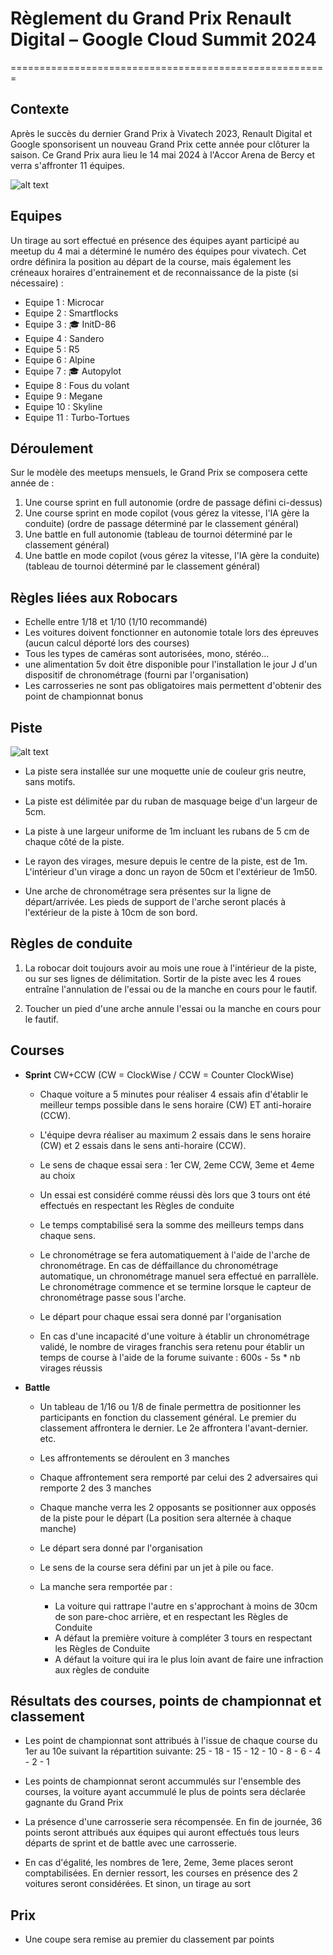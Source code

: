 # Règlement du Grand Prix Renault Digital – Google Cloud Summit 2024

=======================================================

## Contexte

Après le succès du dernier Grand Prix à Vivatech 2023, Renault Digital et Google sponsorisent un nouveau Grand Prix cette année pour clôturer la saison.
Ce Grand Prix aura lieu le 14 mai 2024 à l'Accor Arena de Bercy et verra s'affronter 11 équipes.

![alt text](https://roboracingleague.github.io/images/vivatech-2022-robocars-foule.jpg "Foule au Grand Prix Robocars Renault Digital - Vivatech 2022")

## Equipes

Un tirage au sort effectué en présence des équipes ayant participé au meetup du 4 mai a déterminé le numéro des équipes pour vivatech. Cet ordre définira la position au départ de la course, mais également les créneaux horaires d'entrainement et de reconnaissance de la piste (si nécessaire) :

* Equipe 1 : Microcar
* Equipe 2 : Smartflocks
* Equipe 3 : 🎓 InitD-86
* Equipe 4 : Sandero
* Equipe 5 : R5
* Equipe 6 : Alpine
* Equipe 7 : 🎓 Autopylot
* Equipe 8 : Fous du volant
* Equipe 9 : Megane
* Equipe 10 : Skyline
* Equipe 11 : Turbo-Tortues

## Déroulement

Sur le modèle des meetups mensuels, le Grand Prix se composera cette année de :

1. Une course sprint en full autonomie (ordre de passage défini ci-dessus)
1. Une course sprint en mode copilot (vous gérez la vitesse, l'IA gère la conduite) (ordre de passage déterminé par le classement général)
1. Une battle en full autonomie (tableau de tournoi déterminé par le classement général)
1. Une battle en mode copilot (vous gérez la vitesse, l'IA gère la conduite) (tableau de tournoi déterminé par le classement général)

## Règles liées aux Robocars

* Echelle entre 1/18 et 1/10 (1/10 recommandé)
* Les voitures doivent fonctionner en autonomie totale lors des épreuves (aucun calcul déporté lors des courses)
* Tous les types de caméras sont autorisées, mono, stéréo...
* une alimentation 5v doit être disponible pour l'installation le jour J d'un dispositif de chronométrage (fourni par l'organisation)
* Les carrosseries ne sont pas obligatoires mais permettent d'obtenir des point de championnat bonus

## Piste

![alt text](https://roboracingleague.github.io/images/robocars-track-s12.png)

* La piste sera installée sur une moquette unie de couleur gris neutre, sans motifs.

* La piste est délimitée par du ruban de masquage beige d'un largeur de 5cm.

* La piste à une largeur uniforme de 1m incluant les rubans de 5 cm de chaque côté de la piste.

* Le rayon des virages, mesure depuis le centre de la piste, est de 1m. L'intérieur d'un virage a donc un rayon de 50cm et l'extérieur de 1m50.

* Une arche de chronométrage sera présentes sur la ligne de départ/arrivée. Les pieds de support de l'arche seront placés à l'extérieur de la piste à 10cm de son bord.

## Règles de conduite

1. La robocar doit toujours avoir au mois une roue à l'intérieur de la piste, ou sur ses lignes de délimitation. Sortir de la piste avec les 4 roues entraîne l'annulation de l'essai ou de la manche en cours pour le fautif.

2. Toucher un pied d'une arche annule l'essai ou la manche en cours pour le fautif.

## Courses

* **Sprint** CW+CCW (CW = ClockWise / CCW = Counter ClockWise)

  * Chaque voiture a 5 minutes pour réaliser 4 essais afin d'établir le meilleur temps possible dans le sens horaire (CW) ET anti-horaire (CCW).

  * L'équipe devra réaliser au maximum 2 essais dans le sens horaire (CW) et 2 essais dans le sens anti-horaire (CCW).

  * Le sens de chaque essai sera : 1er CW, 2eme CCW, 3eme et 4eme au choix

  * Un essai est considéré comme réussi dès lors que 3 tours ont été effectués en respectant les Règles de conduite

  * Le temps comptabilisé sera la somme des meilleurs temps dans chaque sens.

  * Le chronométrage se fera automatiquement à l'aide de l'arche de chronométrage. En cas de déffaillance du chronométrage automatique, un chronométrage manuel sera effectué en parrallèle. Le chronométrage commence et se termine lorsque le capteur de chronométrage passe sous l'arche.

  * Le départ pour chaque essai sera donné par l'organisation

  * En cas d'une incapacité d'une voiture à établir un chronométrage validé, le nombre de virages franchis sera retenu pour établir un temps de course à l'aide de la forume suivante : 600s - 5s * nb virages réussis

* **Battle**

  * Un tableau de 1/16 ou 1/8 de finale permettra de positionner les participants en fonction du classement général.
  Le premier du classement affrontera le dernier.
  Le 2e affrontera l'avant-dernier.
  etc.

  * Les affrontements se déroulent en 3 manches

  * Chaque affrontement sera remporté par celui des 2 adversaires qui remporte 2 des 3 manches

  * Chaque manche verra les 2 opposants se positionner aux opposés de la piste pour le départ (La position sera alternée à chaque manche)

  * Le départ sera donné par l'organisation

  * Le sens de la course sera défini par un jet à pile ou face.

  * La manche sera remportée par :
    * La voiture qui rattrape l'autre en s'approchant à moins de 30cm de son pare-choc arrière, et en respectant les Règles de Conduite
    * A défaut la première voiture à compléter 3 tours en respectant les Règles de Conduite
    * A défaut la voiture qui ira le plus loin avant de faire une infraction aux règles de conduite

## Résultats des courses, points de championnat et classement

* Les point de championnat sont attribués à l'issue de chaque course du 1er au 10e suivant la répartition suivante:
25 - 18 - 15 - 12 - 10 - 8 - 6 - 4 - 2 - 1

* Les points de championnat seront accummulés sur l'ensemble des courses, la voiture ayant accummulé le plus de points sera déclarée gagnante du Grand Prix

* La présence d'une carrosserie sera récompensée. En fin de journée, 36 points seront attribués aux équipes qui auront effectués tous leurs départs de sprint et de battle avec une carrosserie.

* En cas d'égalité, les nombres de 1ere, 2eme, 3eme places seront comptabilisées. En dernier ressort, les courses en présence des 2 voitures seront considérées. Et sinon, un tirage au sort

## Prix

* Une coupe sera remise au premier du classement par points